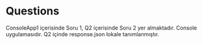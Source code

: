 # Questions
ConsoleApp1 içerisinde Soru 1, Q2 içerisinde Soru 2 yer almaktadır.
Console uygulamasıdır. 
Q2 içinde response.json lokale tanımlanmıştır.
